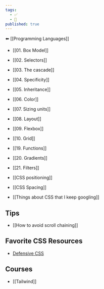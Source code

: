 ```yaml
---
tags:
  - ✅
  - 🧭
published: true
---
```

⬅️ [[Programming Languages]]

- [[01. Box Model]]
- [[02. Selectors]]
- [[03. The cascade]]
- [[04. Specificity]]
- [[05. Inheritance]]
- [[06. Color]]
- [[07. Sizing units]]
- [[08. Layout]]
- [[09. Flexbox]]
- [[10. Grid]]
- [[19. Functions]]
- [[20. Gradients]]
- [[21. Filters]]

- [[CSS positioning]]
- [[CSS Spacing]]
- [[Things about CSS that I keep googling]]

## Tips
- [[How to avoid scroll chaining]]


## Favorite CSS Resources
- [Defensive CSS](https://defensivecss.dev/)

## Courses
- [[Tailwind]]
